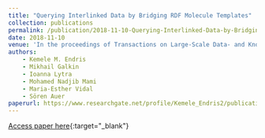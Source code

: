 ```yaml
---
title: "Querying Interlinked Data by Bridging RDF Molecule Templates"
collection: publications
permalink: /publication/2018-11-10-Querying-Interlinked-Data-by-Bridging-RDF-Molecule-Templates
date: 2018-11-10
venue: 'In the proceedings of Transactions on Large-Scale Data- and Knowledge-Centered Systems XXXIX - Special Issue on Database- and Expert-Systems Applications'
authors:
	- Kemele M. Endris
    - Mikhail Galkin
    - Ioanna Lytra 
    - Mohamed Nadjib Mami 
    - Maria-Esther Vidal
    - Sören Auer
paperurl: https://www.researchgate.net/profile/Kemele_Endris2/publication/328789315_Querying_Interlinked_Data_by_Bridging_RDF_Molecule_Templates/links/5be2f84c92851c6b27ad97ef/Querying-Interlinked-Data-by-Bridging-RDF-Molecule-Templates.pdf
---
```

[Access paper here](https://www.researchgate.net/profile/Kemele_Endris2/publication/328789315_Querying_Interlinked_Data_by_Bridging_RDF_Molecule_Templates/links/5be2f84c92851c6b27ad97ef/Querying-Interlinked-Data-by-Bridging-RDF-Molecule-Templates.pdf){:target="_blank"}
